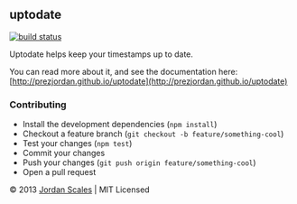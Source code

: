 ## uptodate

[![build status](https://travis-ci.org/prezjordan/uptodate.png)](https://travis-ci.org/prezjordan/uptodate)

Uptodate helps keep your timestamps up to date.

You can read more about it, and see the documentation here: [http://prezjordan.github.io/uptodate](http://prezjordan.github.io/uptodate)

### Contributing

* Install the development dependencies (`npm install`)
* Checkout a feature branch (`git checkout -b feature/something-cool`)
* Test your changes (`npm test`)
* Commit your changes
* Push your changes (`git push origin feature/something-cool`)
* Open a pull request

&copy; 2013 [Jordan Scales](http://jordanscales.com) | MIT Licensed
